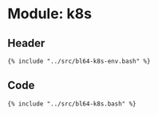 # Module: k8s

## Header

```shell
{% include "../src/bl64-k8s-env.bash" %}
```

## Code

```shell
{% include "../src/bl64-k8s.bash" %}
```
